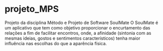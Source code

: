 # projeto_MPS
Projeto da disciplina Método e Projeto de Software
SoulMate 
O  SoulMate é um aplicativo que tem como objetivo proporcionar o encurtamento das relações a fim de facilitar encontros, onde, a afinidade (sintonia com as mesmas ideias, gostos e sentimentos característicos) tenha maior influência nas escolhas do que a aparência física. 
